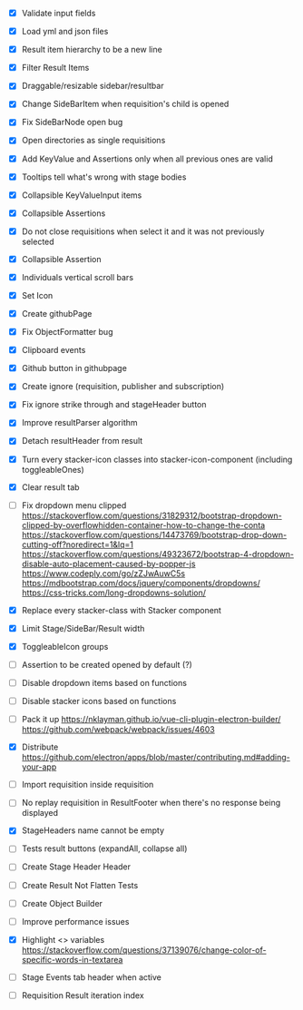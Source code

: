 - [x] Validate input fields
- [x] Load yml and json files
- [x] Result item hierarchy to be a new line
- [x] Filter Result Items
- [x] Draggable/resizable sidebar/resultbar 
- [x] Change SideBarItem when requisition's child is opened
- [x] Fix SideBarNode open bug
- [x] Open directories as single requisitions
- [x] Add KeyValue and Assertions only when all previous ones are valid
- [x] Tooltips tell what's wrong with stage bodies
- [x] Collapsible KeyValueInput items
- [x] Collapsible Assertions
- [x] Do not close requisitions when select it and it was not previously selected
- [x] Collapsible Assertion
- [x] Individuals vertical scroll bars
- [x] Set Icon
- [x] Create githubPage
- [x] Fix ObjectFormatter bug
- [x] Clipboard events 
- [x] Github button in githubpage
- [x] Create ignore (requisition, publisher and subscription)
- [x] Fix ignore strike through and stageHeader button
- [x] Improve resultParser algorithm
- [x] Detach resultHeader from result
- [x] Turn every stacker-icon classes into stacker-icon-component (including toggleableOnes) 
- [x] Clear result tab
- [ ] Fix dropdown menu clipped
        https://stackoverflow.com/questions/31829312/bootstrap-dropdown-clipped-by-overflowhidden-container-how-to-change-the-conta
        https://stackoverflow.com/questions/14473769/bootstrap-drop-down-cutting-off?noredirect=1&lq=1
        https://stackoverflow.com/questions/49323672/bootstrap-4-dropdown-disable-auto-placement-caused-by-popper-js
        https://www.codeply.com/go/zZJwAuwC5s
        https://mdbootstrap.com/docs/jquery/components/dropdowns/
        https://css-tricks.com/long-dropdowns-solution/
- [x] Replace every stacker-class with Stacker component
- [x] Limit Stage/SideBar/Result width
- [x] ToggleableIcon groups
- [ ] Assertion to be created opened by default (?)
- [ ] Disable dropdown items based on functions
- [ ] Disable stacker icons based on functions
- [ ] Pack it up
        https://nklayman.github.io/vue-cli-plugin-electron-builder/
        https://github.com/webpack/webpack/issues/4603
- [x] Distribute https://github.com/electron/apps/blob/master/contributing.md#adding-your-app
- [ ] Import requisition inside requisition
- [ ] No replay requisition in ResultFooter when there's no response being displayed
- [x] StageHeaders name cannot be empty
- [ ] Tests result buttons (expandAll, collapse all)
- [ ] Create Stage Header Header
- [ ] Create Result Not Flatten Tests
- [ ] Create Object Builder
- [ ] Improve performance issues
- [x] Highlight <<stacker>> variables https://stackoverflow.com/questions/37139076/change-color-of-specific-words-in-textarea

- [ ] Stage Events tab header when active
- [ ] Requisition Result iteration index
